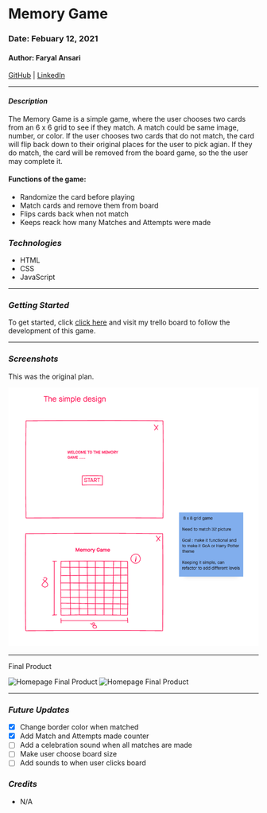 # Memory Game 

### Date: Febuary 12, 2021

#### Author: Faryal Ansari

[GitHub](https://github.com/f-ansari) | 
[LinkedIn](https://www.linkedin.com/in/faryal-a-43505b154/)

***

#### ***Description***

The Memory Game is a simple game, where the user chooses two cards from an 6 x 6 grid to see if they match. A match could be same image, number, or color. If the user chooses two cards that do not match, the card will flip back down to their original places for the user to pick agian. If they do match, the card will be removed from the board game, so the the user may complete it. 

#### Functions of the game: 
  * Randomize the card before playing
  * Match cards and remove them from board 
  * Flips cards back when not match 
  * Keeps reack how many Matches and Attempts were made


### ***Technologies***

* HTML
* CSS
* JavaScript

***

### ***Getting Started***

To get started, click [click here](https://trello.com/b/TWfgboGF/memory-game) and visit my trello board to follow the development of this game.

***

### ***Screenshots***

This was the original plan.

![Game sketch](game_sketch.png)

***

Final Product 

![Homepage Final Product](homepage.png)
![Homepage Final Product](gamepage.png)

***

### ***Future Updates***

- [x] Change border color when matched
- [x] Add Match and Attempts made counter 
- [ ] Add a celebration sound when all matches are made
- [ ] Make user choose board size
- [ ] Add sounds to when user clicks board

### ***Credits***

* N/A